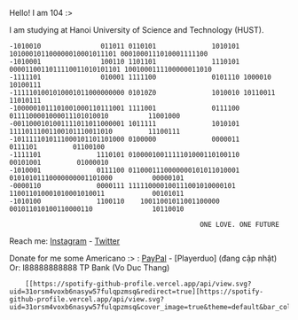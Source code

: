 Hello! I am 104 :>

I am studying at Hanoi University of Science and Technology (HUST). 

    -1010010               011011 0110101              1010101  101000101100000010001011101 0001000111010001111100
    -1010001               100110 1101101              1110101 0000110011011110011010101101 1001000111100000011010
    -1111101               010001 1111100              0101110 1000010                             10100111
    -1111101001010001011000000000 01010Z0              1010010 10110011                            11010111
    -1000001011101001000110111001 1111001              0111100  0111100001000011101010010          11001000
    -0011000101001111011011000001 1011111              1010101  11110111001100101110011010         11100111
    -1011111010111000101101101000 0100000              0000011                     0111101         01100100
    -1111101              1110101 0100001001111101000110100110                    00101001         01000010
    -1010001              0111100 0110001110000000101011010001 01010101110000000001101000          00000101
    -0000110              0000111 111110000100111001010000101  110011010001010001010011            00101011
    -1010100              1100110    10011001011001100000      001011010100110000110               10110010
                                            
                                                    ONE LOVE. ONE FUTURE
Reach me: [Instagram](https://www.instagram.com/104._.wonohfor/) - [Twitter](https://twitter.com/104_wonohfor)

Donate for me some Americano :> : [PayPal](https://www.paypal.com/paypalme/104wonohfor) - [Playerduo] (đang cập nhật)
Or: l88888888888 TP Bank (Vo Duc Thang)

        [[https://spotify-github-profile.vercel.app/api/view.svg?uid=31orsm4voxb6nasyw57fulqpzmsq&redirect=true][https://spotify-github-profile.vercel.app/api/view.svg?uid=31orsm4voxb6nasyw57fulqpzmsq&cover_image=true&theme=default&bar_color=53b14f&bar_color_cover=true)]]
